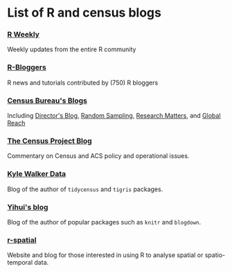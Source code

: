 # List of R and census blogs

### [R Weekly](https://rweekly.org/)
Weekly updates from the entire R community

### [R-Bloggers](https://www.r-bloggers.com/)
R news and tutorials contributed by (750) R bloggers

### [Census Bureau's Blogs](https://www.census.gov/newsroom/blogs/about.html)
Including [Director's Blog](https://www.census.gov/newsroom/blogs/director.html), [Random Sampling](https://www.census.gov/newsroom/blogs/random-samplings.html), [Research Matters](https://www.census.gov/newsroom/blogs/research-matters.html), and [Global Reach](https://www.census.gov/newsroom/blogs/global-reach.html)

### [The Census Project Blog](https://thecensusproject.org/blog/)
Commentary on Census and ACS policy and operational issues.

### [Kyle Walker Data](https://walkerke.github.io/)
Blog of the author of `tidycensus` and `tigris` packages.

### [Yihui's blog](https://yihui.name/en/)
Blog of the author of popular packages such as `knitr` and `blogdown`.

### [r-spatial](http://r-spatial.org/)
Website and blog for those interested in using R to analyse spatial or spatio-temporal data.